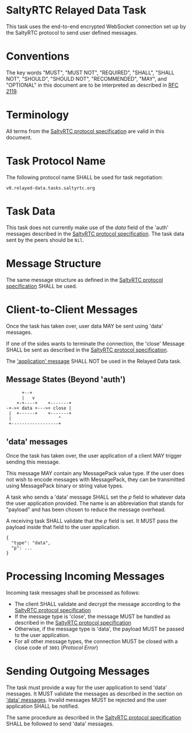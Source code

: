# SaltyRTC Relayed Data Task

This task uses the end-to-end encrypted WebSocket connection set up by
the SaltyRTC protocol to send user defined messages.

# Conventions

The key words "MUST", "MUST NOT", "REQUIRED", "SHALL", "SHALL NOT",
"SHOULD", "SHOULD NOT", "RECOMMENDED", "MAY", and "OPTIONAL" in this
document are to be interpreted as described in
[RFC 2119](https://tools.ietf.org/html/rfc2119).

# Terminology

All terms from the [SaltyRTC protocol
specification](./Protocol.md#terminology) are valid in this document.

# Task Protocol Name

The following protocol name SHALL be used for task negotiation:

`v0.relayed-data.tasks.saltyrtc.org`

# Task Data

This task does not currently make use of the *data* field of the 'auth'
messages described in the [SaltyRTC protocol
specification](./Protocol.md#auth-message). The task data sent by the
peers should be `Nil`.

# Message Structure

The same message structure as defined in the [SaltyRTC protocol
specification](./Protocol.md#message-structure) SHALL be used.

# Client-to-Client Messages

Once the task has taken over, user data MAY be sent using 'data'
messages.

If one of the sides wants to terminate the connection, the 'close'
Message SHALL be sent as described in the [SaltyRTC protocol
specification](./Protocol.md#close-message).

The ['application' message](./Protocol.md#application-message) SHALL NOT
be used in the Relayed Data task.

## Message States (Beyond 'auth')

```
      +--+
      |   v
    +-+----+    +-------+
-+->+ data +--->+ close |
 |  +------+    +-------+
 |                  ^
 +------------------+
```

## 'data' messages

Once the task has taken over, the user application of a client MAY
trigger sending this message.

This message MAY contain any MessagePack value type. If the user does
not wish to encode messages with MessagePack, they can be transmitted
using MessagePack binary or string value types.

A task who sends a 'data' message SHALL set the *p* field to whatever
data the user application provided. The name is an abbreviation that
stands for "payload" and has been chosen to reduce the message overhead.

A receiving task SHALL validate that the *p* field is set. It MUST pass
the payload inside that field to the user application.

```
{
  "type": "data",
  "p": ...
}
```

# Processing Incoming Messages

Incoming task messages shall be processed as follows:

* The client SHALL validate and decrypt the message according to the
  [SaltyRTC protocol specification](./Protocol.md#receiving-a-signalling-message)
* If the message type is 'close', the message MUST be handled as
  described in the
  [SaltyRTC protocol specification](./Protocol.md#close-message)
* Otherwise, if the message type is 'data', the payload MUST be passed
  to the user application.
* For all other message types, the connection MUST be closed with a
  close code of `3001` (*Protocol Error*)

# Sending Outgoing Messages

The task must provide a way for the user application to send 'data'
messages. It MUST validate the messages as described in the section on
['data' messages](#data-messages). Invalid messages MUST be rejected and
the user application SHALL be notified.

The same procedure as described in the [SaltyRTC protocol
specification](./Protocol.md#sending-a-signalling-message) SHALL be
followed to send 'data' messages.
